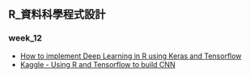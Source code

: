 ## R_資料科學程式設計

### week_12

- [How to implement Deep Learning in R using Keras and Tensorflow](https://towardsdatascience.com/how-to-implement-deep-learning-in-r-using-keras-and-tensorflow-82d135ae4889)
- [Kaggle - Using R and Tensorflow to build CNN](https://www.kaggle.com/cd12631/using-r-and-tensorflow-to-build-cnn/notebook)